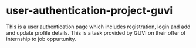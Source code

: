 # user-authentication-project-guvi
This is a user authentication page which includes registration, login and add and update profile details. This is a task provided by GUVI on their offer of internship to job oppurtunity.
